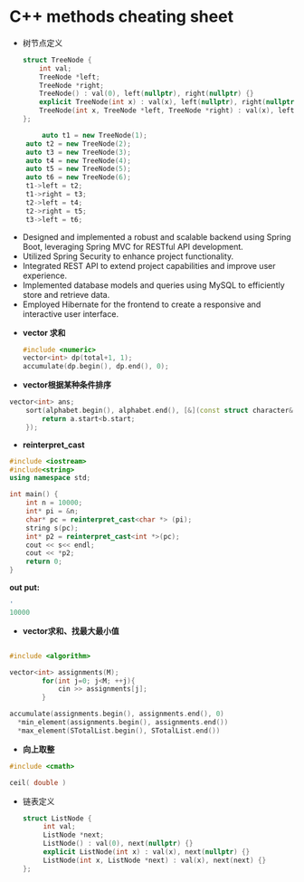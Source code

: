 # C++ methods cheating sheet

* 树节点定义

  ```c++
  struct TreeNode {
      int val;
      TreeNode *left;
      TreeNode *right;
      TreeNode() : val(0), left(nullptr), right(nullptr) {}
      explicit TreeNode(int x) : val(x), left(nullptr), right(nullptr) {}
      TreeNode(int x, TreeNode *left, TreeNode *right) : val(x), left(left), right(right) {}
  };
  ```

```c++
		auto t1 = new TreeNode(1);
    auto t2 = new TreeNode(2);
    auto t3 = new TreeNode(3);
    auto t4 = new TreeNode(4);
    auto t5 = new TreeNode(5);
    auto t6 = new TreeNode(6);
    t1->left = t2;
    t1->right = t3;
    t2->left = t4;
    t2->right = t5;
    t3->left = t6;

```

- Designed and implemented a robust and scalable backend using Spring Boot, leveraging Spring MVC for RESTful API development.
- Utilized Spring Security to enhance project functionality.
- Integrated REST API to extend project capabilities and improve user experience.
- Implemented database models and queries using MySQL to efficiently store and retrieve data.
- Employed  Hibernate for the frontend to create a responsive and interactive user interface.



* **vector 求和**

  ```c++
  #include <numeric>
  vector<int> dp(total+1, 1);
  accumulate(dp.begin(), dp.end(), 0);
  ```

  

* **vector根据某种条件排序**

```c++
vector<int> ans;
    sort(alphabet.begin(), alphabet.end(), [&](const struct character& a, const struct character& b)->bool{
        return a.start<b.start;
    });
```



* **reinterpret_cast**

```c++
#include <iostream>
#include<string>
using namespace std;

int main() {
    int n = 10000;
    int* pi = &n;
    char* pc = reinterpret_cast<char *> (pi);
    string s(pc);
    int* p2 = reinterpret_cast<int *>(pc);
    cout << s<< endl;
    cout << *p2;
    return 0;
}

```

**out put:**

```c++
'
10000
```



* **vector求和、找最大最小值**

```c++

#include <algorithm>

vector<int> assignments(M);
        for(int j=0; j<M; ++j){
            cin >> assignments[j];
        }

accumulate(assignments.begin(), assignments.end(), 0) 
  *min_element(assignments.begin(), assignments.end())
  *max_element(STotalList.begin(), STotalList.end())
```

* **向上取整**

```c++
#include <cmath>

ceil( double )
```

* 链表定义


  ```c++
  struct ListNode {
       int val;
       ListNode *next;
       ListNode() : val(0), next(nullptr) {}
       explicit ListNode(int x) : val(x), next(nullptr) {}
       ListNode(int x, ListNode *next) : val(x), next(next) {}
  };
  ```

  
